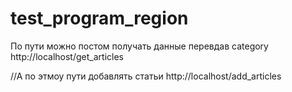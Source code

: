 # test_program_region
По пути можно постом получать данные перевдав category
http://localhost/get_articles

//А по этмоу пути добавлять статьи
http://localhost/add_articles
